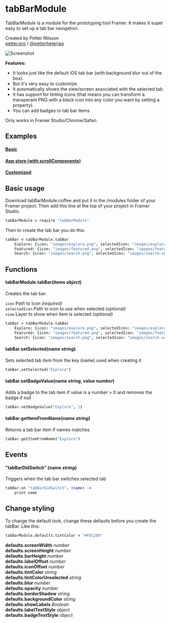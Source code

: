 # tabBarModule

TabBarModule is a module for the prototyping tool Framer. It makes it super easy to set up a tab bar navigation.

Created by Petter Nilsson  
[petter.pro](http://petter.pro) / [@petterheterjag](http://twitter.com/petterheterjag)

![Screenshot](https://raw.githubusercontent.com/petterheterjag/tabBarModule/master/screenshot.png)

**Features:**

* It looks just like the default iOS tab bar (with background blur out of the box).
* But it's very easy to customize.
* It automatically shows the view/screen associated with the selected tab.
* It has support for tinting icons (that means you can transform a transperant PNG with a black icon into any color you want by setting a property).
* You can add badges to tab bar items.

Only works in Framer Studio/Chrome/Safari.


## Examples

#### [Basic](http://share.framerjs.com/bsaw6yj3090m/)
#### [App store (with scrollComponents)](http://share.framerjs.com/37f8ggj6q01q/)
#### [Customized](http://share.framerjs.com/6kf6f60h816b/)


## Basic usage

Download tabBarModule.coffee and put it in the /modules folder of your Framer project. Then add this line at the top of your project in Framer Studio.

```coffeescript
tabBarModule = require "tabBarModule"
```

Then to create the tab bar you do this:

```coffeescript
tabBar = tabBarModule.tabBar
	Explore: {icon: "images/explore.png", selectedIcon: "images/explore-selected.png", view: exploreView}
	Featured: {icon: "images/featured.png", selectedIcon: "images/featured-selected", view: featuredView}
	Search: {icon: "images/search.png", selectedIcon: "images/search-selected.png", view: searchView}
```

## Functions

#### tabBarModule.tabBar(items *object*)
Creates the tab bar.

`icon` Path to icon *(required)*  
`selectedIcon` Path to icon to use when selected *(optional)*  
`view` Layer to show when item is selected *(optional)*

```coffeescript
tabBar = tabBarModule.tabBar
    Explore: {icon: "images/explore.png", selectedIcon: "images/explore-selected.png", view: exploreView}
    Featured: {icon: "images/featured.png", selectedIcon: "images/featured-selected", view: featuredView}
    Search: {icon: "images/search.png", selectedIcon: "images/search-selected.png", view: searchView}
```

#### tabBar.setSelected(name *string*)
Sets selected tab item from the key (name) used when creating it

```coffeescript
tabBar.setSelected("Explore")
```

#### tabBar.setBadgeValue(name *string*, value *number*)
Adds a badge to the tab item if value is a number > 0 and removes the badge if null

```coffeescript
tabBar.setBadgeValue("Explore", 2)
```

#### tabBar.getItemFromName(name *string*)
Returns a tab bar item if names matches

```coffeescript
tabBar.getItemFromName("Explore")
```

## Events

#### "tabBarDidSwitch" (name *string*)
Triggers when the tab bar switches selected tab

```coffeescript
tabBar.on "tabBarDidSwitch", (name) ->
	print name
```


## Change styling

To change the default look, change these defaults before you create the tabBar. Like this:

```coffeescript
tabBarModule.defaults.tintColor = "#FEC200"
```

**defaults.screenWidth** *number*  
**defaults.screenHeight** *number*  
**defaults.barHeight** *number*  
**defaults.labelOffset** *number*  
**defaults.iconOffset** *number*  
**defaults.tintColor** *string*  
**defaults.tintColorUnselected** *string*  
**defaults.blur** *number*  
**defaults.opacity** *number*  
**defaults.borderShadow** *string*  
**defaults.backgroundColor** *string*  
**defaults.showLabels** *Boolean*  
**defaults.labelTextStyle** *object*  
**defaults.badgeTextStyle** *object*  
